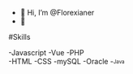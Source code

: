 - 👋 Hi, I’m @Florexianer
- 👀 

#Skills

-Javascript
-Vue
-PHP  
-HTML
-CSS
-mySQL
-Oracle
-<sub><sup>Java</sup></sub>
